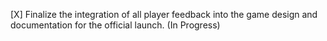 [X] Finalize the integration of all player feedback into the game design and documentation for the official launch. (In Progress)
